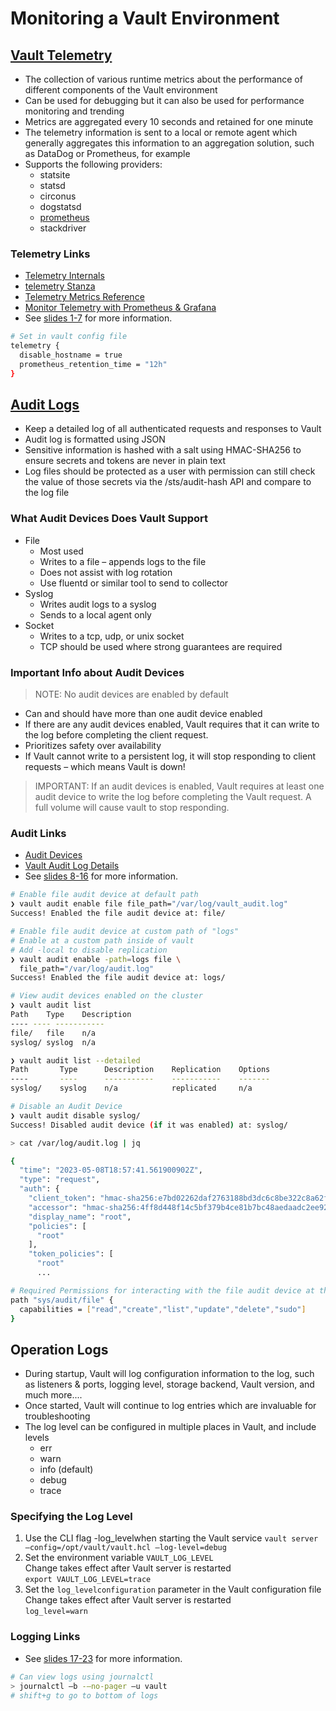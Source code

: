 # Monitoring a Vault Environment

## [Vault Telemetry](https://developer.hashicorp.com/vault/docs/internals/telemetry)

- The collection of various runtime metrics about the performance of different components of the Vault environment
- Can be used for debugging but it can also be used for performance monitoring and trending
- Metrics are aggregated every 10 seconds and retained for one minute
- The telemetry information is sent to a local or remote agent which generally aggregates this information to an aggregation solution, such as DataDog or Prometheus, for example
- Supports the following providers:
  - statsite
  - statsd
  - circonus
  - dogstatsd
  - [prometheus](https://developer.hashicorp.com/vault/tutorials/monitoring/monitor-telemetry-grafana-prometheus)
  - stackdriver

### Telemetry Links

- [Telemetry Internals](https://developer.hashicorp.com/vault/docs/internals/telemetry)
- [telemetry Stanza](https://developer.hashicorp.com/vault/docs/configuration/telemetry)
- [Telemetry Metrics Reference](https://developer.hashicorp.com/vault/tutorials/monitoring/telemetry-metrics-reference)
- [Monitor Telemetry with Prometheus & Grafana](https://developer.hashicorp.com/vault/tutorials/monitoring/monitor-telemetry-grafana-prometheus)
- See [slides 1-7](operations-training/02-Monitor-a-Vault-Environment.pdf) for more information.

```bash
# Set in vault config file
telemetry {
  disable_hostname = true
  prometheus_retention_time = "12h"
}
```

## [Audit Logs](https://developer.hashicorp.com/vault/docs/audit)

- Keep a detailed log of all authenticated requests and responses to Vault
- Audit log is formatted using JSON
- Sensitive information is hashed with a salt using HMAC-SHA256 to ensure secrets and tokens are never in plain text
- Log files should be protected as a user with permission can still check the value of those secrets via the /sts/audit-hash API and compare to the log file

### What Audit Devices Does Vault Support

- File
  - Most used
  - Writes to a file – appends logs to the file
  - Does not assist with log rotation
  - Use fluentd or similar tool to send to collector
- Syslog
  - Writes audit logs to a syslog
  - Sends to a local agent only
- Socket
  - Writes to a tcp, udp, or unix socket
  - TCP should be used where strong guarantees are required

### Important Info about Audit Devices

> NOTE: No audit devices are enabled by default

- Can and should have more than one audit device enabled
- If there are any audit devices enabled, Vault requires that it can write to the log before completing the client request.
- Prioritizes safety over availability
- If Vault cannot write to a persistent log, it will stop responding to client requests – which means Vault is down!

> IMPORTANT: If an audit devices is enabled, Vault requires at least one audit device to write the log before completing the Vault request.  A full volume will cause vault to stop responding.

### Audit Links

- [Audit Devices](https://developer.hashicorp.com/vault/docs/audit)
- [Vault Audit Log Details](https://support.hashicorp.com/hc/en-us/articles/360000995548-Audit-and-Operational-Log-Details)
- See [slides 8-16](operations-training/02-Monitor-a-Vault-Environment.pdf) for more information.

```bash
# Enable file audit device at default path
❯ vault audit enable file file_path="/var/log/vault_audit.log"
Success! Enabled the file audit device at: file/

# Enable file audit device at custom path of "logs"
# Enable at a custom path inside of vault
# Add -local to disable replication
❯ vault audit enable -path=logs file \
  file_path="/var/log/audit.log"
Success! Enabled the file audit device at: logs/

# View audit devices enabled on the cluster
❯ vault audit list
Path    Type    Description
---- ---- -----------
file/   file    n/a
syslog/ syslog  n/a

❯ vault audit list --detailed
Path       Type      Description    Replication    Options
----       ----      -----------    -----------    -------
syslog/    syslog    n/a            replicated     n/a

# Disable an Audit Device
❯ vault audit disable syslog/
Success! Disabled audit device (if it was enabled) at: syslog/

> cat /var/log/audit.log | jq

{
  "time": "2023-05-08T18:57:41.561900902Z",
  "type": "request",
  "auth": {
    "client_token": "hmac-sha256:e7bd02262daf2763188bd3dc6c8be322c8a62f39ae2462bd0b80ba1efab2761f",
    "accessor": "hmac-sha256:4ff8d448f14c5bf379b4ce81b7bc48aedaadc2ee929272c66ef43fb92cca1195",
    "display_name": "root",
    "policies": [
      "root"
    ],
    "token_policies": [
      "root"
      ...

# Required Permissions for interacting with the file audit device at the default path of file/
path "sys/audit/file" {
  capabilities = ["read","create","list","update","delete","sudo"]
}
```

## Operation Logs

- During startup, Vault will log configuration information to the log, such as listeners & ports, logging level, storage backend, Vault version, and much more....
- Once started, Vault will continue to log entries which are invaluable for troubleshooting
- The log level can be configured in multiple places in Vault, and include levels 
  - err
  - warn
  - info (default)
  - debug
  - trace

### Specifying the Log Level

1. Use the CLI flag -log_levelwhen starting the Vault service
  `vault server –config=/opt/vault/vault.hcl –log-level=debug`
2. Set the environment variable `VAULT_LOG_LEVEL`  
  Change takes effect after Vault server is restarted  
  `export VAULT_LOG_LEVEL=trace`
3. Set the `log_levelconfiguration` parameter in the Vault configuration file  
  Change takes effect after Vault server is restarted  
  `log_level=warn`

### Logging Links

- See [slides 17-23](operations-training/02-Monitor-a-Vault-Environment.pdf) for more information.

```bash
# Can view logs using journalctl
> journalctl –b -–no-pager –u vault
# shift+g to go to bottom of logs

```